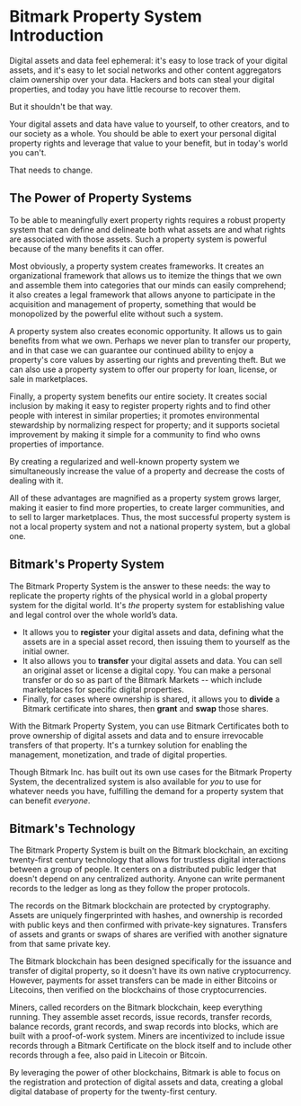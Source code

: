 # Bitmark Property System Introduction 

Digital assets and data feel ephemeral: it's easy to lose track of your digital assets, and it's easy to let social networks and other content aggregators claim ownership over your data. Hackers and bots can steal your digital properties, and today you have little recourse to recover them.

But it shouldn't be that way. 

Your digital assets and data have value to yourself, to other creators, and to our society as a whole. You should be able to exert your personal digital property rights and leverage that value to your benefit, but in today's world you can't.

That needs to change.

## The Power of Property Systems

To be able to meaningfully exert property rights requires a robust property system that can define and delineate both what assets are and what rights are associated with those assets. Such a property system is powerful because of the many benefits it can offer.

Most obviously, a property system creates frameworks. It creates an organizational framework that allows us to itemize the things that we own and assemble them into categories that our minds can easily comprehend; it also creates a legal framework that allows anyone to participate in the acquisition and management of property, something that would be monopolized by the powerful elite without such a system.

A property system also creates economic opportunity. It allows us to gain benefits from what we own. Perhaps we never plan to transfer our property, and in that case we can guarantee our continued ability to enjoy a property's core values by asserting our rights and preventing theft. But we can also use a property system to offer our property for loan, license, or sale in marketplaces. 

Finally, a property system benefits our entire society. It creates social inclusion by making it easy to register property rights and  to find other people with interest in similar properties; it  promotes environmental stewardship by normalizing respect for property; and it supports societal improvement by making it simple for a community to find who owns properties of importance.

By creating a regularized and well-known property system we simultaneously increase the value of a property and decrease the costs of dealing with it.

All of these advantages are magnified as a property system grows larger, making it easier to find more properties, to create larger communities, and to sell to larger marketplaces. Thus, the most successful property system is not a local property system and not a national property system, but a global one.

## Bitmark's Property System

The Bitmark Property System is the answer to these needs: the way to replicate the property rights of the physical world in a global property system for the digital world. It's _the_ property system for establishing value and legal control over the whole world’s data.

* It allows you to **register** your digital assets and data, defining what the assets are in a special asset record, then issuing them to yourself as the initial owner.
* It also allows you to **transfer** your digital assets and data. You can sell an original asset or license a digital copy. You can make a personal transfer or do so as part of the Bitmark Markets -- which include marketplaces for specific digital properties.
* Finally, for cases where ownership is shared, it allows you to **divide** a Bitmark certificate into shares, then **grant** and **swap** those shares.

With the Bitmark Property System, you can use Bitmark Certificates both to prove ownership of digital assets and data and to ensure irrevocable transfers of that property. It's a turnkey solution for enabling the management, monetization, and trade of digital properties.

Though Bitmark Inc. has built out its own use cases for the Bitmark Property System, the decentralized system is also available for _you_ to use for whatever needs you have, fulfilling the demand for a property system that can benefit _everyone_.

## Bitmark's Technology

The Bitmark Property System is built on the Bitmark blockchain, an exciting twenty-first century technology that allows for trustless digital interactions between a group of people. It centers on a distributed public ledger that doesn't depend on any centralized authority. Anyone can write permanent records to the ledger as long as they follow the proper protocols.

The records on the Bitmark blockchain are protected by cryptography. Assets are uniquely fingerprinted with hashes, and ownership is recorded with public keys and then confirmed with private-key signatures. Transfers of assets and grants or swaps of shares are verified with another signature from that same private key.

The Bitmark blockchain has been designed specifically for the issuance and transfer of digital property, so it doesn't have its own native cryptocurrency. However, payments for asset transfers can be made in either Bitcoins or Litecoins, then verified on the blockchains of those cryptocurrencies.

Miners, called recorders on the Bitmark blockchain, keep everything running. They assemble asset records, issue records, transfer records, balance records, grant records, and swap records into blocks, which are built with a proof-of-work system. Miners are incentivized to include issue records through a Bitmark Certificate on the block itself and to include other records through a fee, also paid in Litecoin or Bitcoin.

By leveraging the power of other blockchains, Bitmark is able to focus on the registration and protection of digital assets and data, creating a global digital database of property for the twenty-first century.
